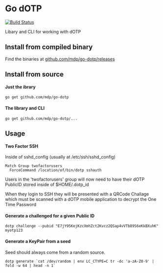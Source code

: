# Go dOTP

[![Build Status](https://secure.travis-ci.org/mdp/go-dotp.png)](https://travis-ci.org/mdp/go-dotp)

Libary and CLI for working with dOTP

## Install from compiled binary

Find the binaries at [github.com/mdp/go-dotp/releases](https://github.com/mdp/go-dotp/releases)

## Install from source

#### Just the ibrary

`go get github.com/mdp/go-dotp`

#### The library and CLI

`go get github.com/mdp/go-dotp/...`

## Usage

#### Two Factor SSH

Inside of sshd_config (usually at /etc/ssh/sshd_config)

```
Match Group twofactorusers
  ForceCommand /location/of/bin/dotp sshauth
```

Users in the 'twofactorusers' group will now need to have their dOTP PublicID stored
inside of $HOME/.dotp_id

When they login to SSH they will be presented with a QRCode Challage which must be scanned with
a dOTP mobile application to decrypt the One Time Password

#### Generate a challenged for a given Public ID

`dotp challenge --pubid "E7jY95KejKzcXmhZct2Kvcz2QSap4vVTb89S6eKkBXuhK" myotp123`

#### Generate a KeyPair from a seed

Seed should always come from a random source.

```
dotp generate `cat /dev/random | env LC_CTYPE=C tr -dc 'a-zA-Z0-9' | fold -w 64 | head -n 1`
```


